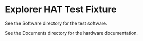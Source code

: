 # Explorer HAT Test Fixture

See the Software directory for the test software.

See the Documents directory for the hardware documentation.
